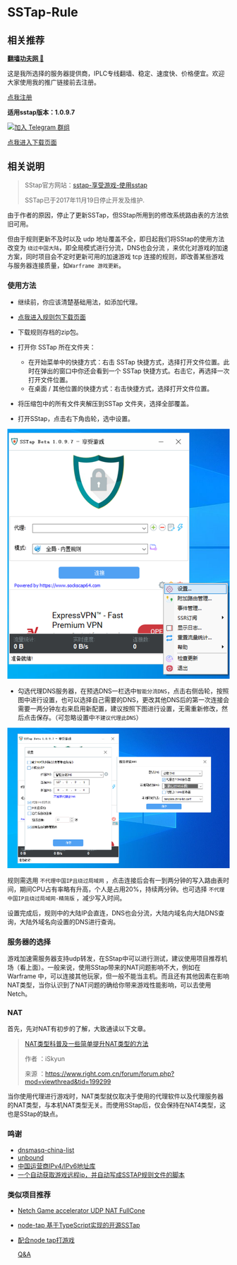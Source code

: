# SSTap-Rule

## 相关推荐

[**翻墙功夫网 :100:**](https://geckoiplc.com/register?aff=SSvrgZkX)

这是我所选择的服务器提供商，IPLC专线翻墙、稳定、速度快、价格便宜。欢迎大家使用我的推广链接前去注册。

[点我注册](https://geckoiplc.com/register?aff=SSvrgZkX)

**适用sstap版本：1.0.9.7** 

[![加入 Telegram 群组](https://img.shields.io/badge/%E5%8A%A0%E5%85%A5-Telegram_%E7%BE%A4%E7%BB%84-brightgreen.svg)](https://t.me/SSTapRule)

   
 [点我进入下载页面](https://github.com/FQrabbit/SSTap-Rule/releases/tag/SSTap常用版本及去广告) 

## 相关说明

>SStap官方网站：[sstap-享受游戏-使用sstap](https://www.sockscap64.com/sstap-享受游戏-使用sstap/) 
>
>SSTap已于2017年11月19日停止开发及维护. 


由于作者的原因，停止了更新SSTap，但SStap所用到的修改系统路由表的方法依旧可用。

但由于规则更新不及时以及 udp 地址覆盖不全，即日起我们将SStap的使用方法改变为 `绕过中国大陆`，即全局模式进行分流，DNS也会分流 ，来优化对游戏的加速方案，同时项目会不定时更新可用的加速游戏 tcp 连接的规则，即改善某些游戏与服务器连接质量，如`Warframe 游戏更新`。

### 使用方法

- 继续前，你应该清楚基础用法，如添加代理。

-  [点我进入规则包下载页面](https://github.com/FQrabbit/SSTap-Rule/releases)

- 下载规则存档的zip包。

- 打开你 SSTap 所在文件夹：  
    - 在开始菜单中的快捷方式：右击 SSTap 快捷方式，选择打开文件位置。此时在弹出的窗口中你还会看到一个 SSTap 快捷方式。右击它，再选择一次打开文件位置。  
    - 在桌面 / 其他位置的快捷方式：右击快捷方式，选择打开文件位置。

- 将压缩包中的所有文件夹解压到SSTap 文件夹，选择全部覆盖。

- 打开SStap，点击右下角齿轮，选中设置。

![](./doc/setting_1.png)

- 勾选代理DNS服务器，在预选DNS一栏选中`智能分流DNS`，点击右侧齿轮，按照图中进行设置，也可以选择自己需要的DNS，更改其他DNS后的第一次连接会需要一两分钟左右来启用新配置，建议按照下图进行设置，无需重新修改，然后点击保存。（可忽略设置中`不建议代理此DNS`）

![](./doc/setting_2.png)


规则需选用 `不代理中国IP且绕过局域网` ，点击连接后会有一到两分钟的写入路由表时间，期间CPU占有率略有升高，个人是占用20%，持续两分钟。也可选择 `不代理中国IP且绕过局域网-精简版` ，减少写入时间。

设置完成后，规则中的大陆IP会直连，DNS也会分流，大陆内域名向大陆DNS查询，大陆外域名向设置的DNS进行查询。

### 服务器的选择

游戏加速需服务器支持udp转发，在SStap中可以进行测试，建议使用项目推荐机场（看上面）。一般来说，使用SStap带来的NAT问题影响不大，例如在 Warframe 中，可以连接其他玩家，但一般不能当主机。而且还有其他因素在影响NAT类型，当你认识到了NAT问题的确给你带来游戏性能影响，可以去使用 Netch。

### NAT

首先，先对NAT有初步的了解，大致通读以下文章。

> [NAT类型科普及一些简单提升NAT类型的方法](https://www.right.com.cn/forum/forum.php?mod=viewthread&tid=199299)
>
> 作者 ：iSkyun
>
> 来源 ：https://www.right.com.cn/forum/forum.php?mod=viewthread&tid=199299

当你使用代理进行游戏时，NAT类型就仅取决于使用的代理软件以及代理服务器的NAT类型，与本机NAT类型无关。而使用SStap后，仅会保持在NAT4类型，这也是SStap的缺点。

### 鸣谢

- [dnsmasq-china-list](https://github.com/felixonmars/dnsmasq-china-list)
- [unbound](https://github.com/NLnetLabs/unbound)
- [中国运营商IPv4/IPv6地址库](https://github.com/gaoyifan/china-operator-ip)
- [一个自动获取游戏远程ip，并自动写成SSTAP规则文件的脚本](https://github.com/oooldtoy/SSTAP_ip_crawl_tool)

### 类似项目推荐

- [Netch Game accelerator UDP NAT FullCone](https://github.com/NetchX/Netch)
- [node-tap  基于TypeScript实现的开源SSTap](https://github.com/Srar/node-tap)
- [配合node tap打游戏](https://github.com/lmc999/auto-add-routes/wiki/%E9%85%8D%E5%90%88node-tap%E6%89%93%E6%B8%B8%E6%88%8F)

  [Q&A](./doc/Q&A.md)